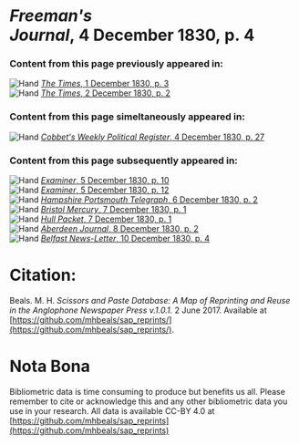 # *Freeman's Journal*, 4 December 1830, p. 4  
  
### Content from this page previously appeared in:  
![Hand](http://scissorsandpaste.net/wp-content/uploads/2017/06/smallhandpointer.png) [*The Times*, 1 December 1830, p. 3](https://mhbeals.github.io/sap_html/The-Times/The-Times-1-December-1830-p-3)  
![Hand](http://scissorsandpaste.net/wp-content/uploads/2017/06/smallhandpointer.png) [*The Times*, 2 December 1830, p. 2](https://mhbeals.github.io/sap_html/The-Times/The-Times-2-December-1830-p-2)  
  
### Content from this page simeltaneously appeared in:  
![Hand](http://scissorsandpaste.net/wp-content/uploads/2017/06/smallhandpointer.png) [*Cobbet's Weekly Political Register*, 4 December 1830, p. 27](https://mhbeals.github.io/sap_html/Cobbet's-Weekly-Political-Register/Cobbet's-Weekly-Political-Register-4-December-1830-p-27)  
  
### Content from this page subsequently appeared in:  
![Hand](http://scissorsandpaste.net/wp-content/uploads/2017/06/smallhandpointer.png) [*Examiner*, 5 December 1830, p. 10](https://mhbeals.github.io/sap_html/Examiner/Examiner-5-December-1830-p-10)  
![Hand](http://scissorsandpaste.net/wp-content/uploads/2017/06/smallhandpointer.png) [*Examiner*, 5 December 1830, p. 12](https://mhbeals.github.io/sap_html/Examiner/Examiner-5-December-1830-p-12)  
![Hand](http://scissorsandpaste.net/wp-content/uploads/2017/06/smallhandpointer.png) [*Hampshire Portsmouth Telegraph*, 6 December 1830, p. 2](https://mhbeals.github.io/sap_html/Hampshire-Portsmouth-Telegraph/Hampshire-Portsmouth-Telegraph-6-December-1830-p-2)  
![Hand](http://scissorsandpaste.net/wp-content/uploads/2017/06/smallhandpointer.png) [*Bristol Mercury*, 7 December 1830, p. 1](https://mhbeals.github.io/sap_html/Bristol-Mercury/Bristol-Mercury-7-December-1830-p-1)  
![Hand](http://scissorsandpaste.net/wp-content/uploads/2017/06/smallhandpointer.png) [*Hull Packet*, 7 December 1830, p. 1](https://mhbeals.github.io/sap_html/Hull-Packet/Hull-Packet-7-December-1830-p-1)  
![Hand](http://scissorsandpaste.net/wp-content/uploads/2017/06/smallhandpointer.png) [*Aberdeen Journal*, 8 December 1830, p. 2](https://mhbeals.github.io/sap_html/Aberdeen-Journal/Aberdeen-Journal-8-December-1830-p-2)  
![Hand](http://scissorsandpaste.net/wp-content/uploads/2017/06/smallhandpointer.png) [*Belfast News-Letter*, 10 December 1830, p. 4](https://mhbeals.github.io/sap_html/Belfast-News-Letter/Belfast-News-Letter-10-December-1830-p-4)  


# Citation: 

Beals. M. H. *Scissors and Paste Database: A Map of Reprinting and Reuse in the Anglophone Newspaper Press v.1.0.1.* 2 June 2017. Available at [https://github.com/mhbeals/sap_reprints/](https://github.com/mhbeals/sap_reprints/). 

# Nota Bona

Bibliometric data is time consuming to produce but benefits us all. Please remember to cite or acknowledge this and any other bibliometric data you use in your research. All data is available CC-BY 4.0 at [https://github.com/mhbeals/sap_reprints](https://github.com/mhbeals/sap_reprints)